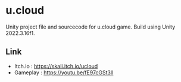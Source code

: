 # u.cloud
Unity project file and sourcecode for u.cloud game. Build using Unity 2022.3.16f1.

## Link
- Itch.io : https://skaii.itch.io/ucloud
- Gameplay : https://youtu.be/fE97cGSt3lI
